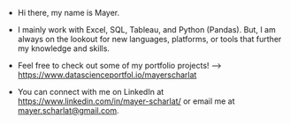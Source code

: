 - Hi there, my name is Mayer.

- I mainly work with Excel, SQL, Tableau, and Python (Pandas). But, I am always on the lookout for new languages, platforms, or tools that further my knowledge and skills.

- Feel free to check out some of my portfolio projects! --> https://www.datascienceportfol.io/mayerscharlat

- You can connect with me on LinkedIn at https://www.linkedin.com/in/mayer-scharlat/ or email me at mayer.scharlat@gmail.com.

<!---
m-scharlat/m-scharlat is a ✨ special ✨ repository because its `README.md` (this file) appears on your GitHub profile.
You can click the Preview link to take a look at your changes.
--->
